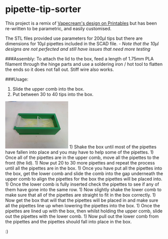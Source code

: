 # pipette-tip-sorter

This project is a remix of [Vapecream's design on Printables](https://www.printables.com/model/896781-modular-pippette-tip-sorting-box) but has been re-written to be parametric, and easily customised.  

The STL files provided use parameters for 200µl tips but there are dimensions for 10µl pipettes included in the SCAD file.
    - _Note that the 10µl designs are not perfected and still have issues that need more testing_  

###Assembly:
To attach the lid to the box, feed a length of 1.75mm PLA filament through the hinge parts and use a soldering iron / hot tool to flatten the ends so it does not fall out.
Stiff wire also works.  

###Usage:
1) Slide the upper comb into the box.
1) Put between 30 to 40 tips into the box.
<img src="/images/(1) Pipettes before shaking.jpg" alt="drawing" width="200"/>
1) Shake the box until most of the pipettes have fallen into place and you may have to help some of the pipettes.
1) Once all of the pipettes are in the upper comb, move all the pipettes to the front (the lid).
1) Now put 20 to 30 more pipettes and repeat the process until all the pipettes are in the box.
1) Once you have put all the pipettes into the box, get the lower comb and slide the comb into the gap underneath the upper comb to align the pipettes for the box the pipettes will be placed into.
1) Once the lower comb is fully inserted check the pipettes to see if any of them have gone into the same row.
1) Now slightly shake the lower comb to make sure that all of the pipettes are straight to fit in the box correctly.
1) Now get the box that will that the pipettes will be placed in and make sure all the pipettes line up when lowering the pipettes into the box.
1) Once the pipettes are lined up with the box, then whilst holding the upper comb, slide out the pipettes with the lower comb.
1) Now pull out the lower comb from the pipettes and the pipettes should fall into place in the box.

:)
